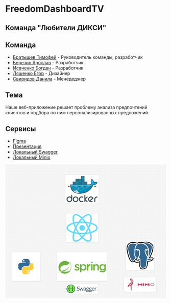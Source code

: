 # FreedomDashboardTV

## Команда "Любители ДИКСИ"

## Команда
* [Братышев Тимофей](https://github.com/TaimonFix) - Руководитель команды, разработчик
* [Березин Ярослав](https://github.com/BerezinYaroslav) - Разработчик
* [Исаченко Богдан](https://github.com/Doctorian-Bogdan) - Разработчик
* [Ляшенко Егор](https://github.com/egrdze) - Дизайнер
* [Свиридов Данила](https://github.com/dansvr25) - Менедеджер

## Тема
Наше веб-приложение решает проблему анализа предпочтений клиентов и подбора по ним персонализированных предложений. 

## Сервисы
* [Figma](https://www.figma.com/board/biT8SkzqGvvkH52GVWjzvo/%7B02%7D-%7B%25D0%259B%25D1%258E%25D0%25B1%25D0%25B8%25D1%2582%25D0%25B5%25D0%25BB%25D0%25B8-%25D0%2594%25D0%2598%25D0%259A%25D0%25A1%25D0%2598%7D?node-id=4022-1110&node-type=table&t=fgs4fJUfPLyeo1cv-0)
* [Презентация]()
* [Локальный Swagger](http://localhost:8080/swagger-ui/index.html#/)
* [Локальный Minio]()

![img.png](img/img.png)